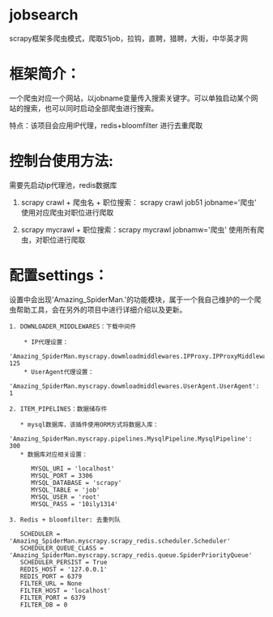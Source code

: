 # jobsearch
scrapy框架多爬虫模式，爬取51job，拉钩，直聘，猎聘，大街，中华英才网


# 框架简介：
一个爬虫对应一个网站，以jobname变量传入搜索关键字。可以单独启动某个网站的搜索，也可以同时启动全部爬虫进行搜索。

特点：该项目会应用IP代理，redis+bloomfilter 进行去重爬取

# 控制台使用方法:
需要先启动ip代理池，redis数据库

1. scrapy crawl + 爬虫名 + 职位搜索： scrapy crawl job51 jobname='爬虫'
   使用对应爬虫对职位进行爬取

2. scrapy mycrawl + 职位搜索：scrapy mycrawl jobnamw='爬虫'
   使用所有爬虫，对职位进行爬取
   

# 配置settings：
设置中会出现'Amazing_SpiderMan.'的功能模块，属于一个我自己维护的一个爬虫帮助工具，会在另外的项目中进行详细介绍以及更新。
```
1. DOWNLOADER_MIDDLEWARES：下载中间件
    
    * IP代理设置：
      'Amazing_SpiderMan.myscrapy.dowmloadmiddlewares.IPProxy.IPProxyMiddleware': 125
    * UserAgent代理设置：
      'Amazing_SpiderMan.myscrapy.dowmloadmiddlewares.UserAgent.UserAgent': 1

2. ITEM_PIPELINES：数据储存件

   * mysql数据库，该插件使用ORM方式将数据入库：
      'Amazing_SpiderMan.myscrapy.pipelines.MysqlPipeline.MysqlPipeline': 300
   * 数据库对应相关设置：

      MYSQL_URI = 'localhost'
      MYSQL_PORT = 3306
      MYSQL_DATABASE = 'scrapy'
      MYSQL_TABLE = 'job'
      MYSQL_USER = 'root'
      MYSQL_PASS = '10ily1314'
      
3. Redis + bloomfilter: 去重列队

   SCHEDULER = 'Amazing_SpiderMan.myscrapy.scrapy_redis.scheduler.Scheduler'
   SCHEDULER_QUEUE_CLASS = 'Amazing_SpiderMan.myscrapy.scrapy_redis.queue.SpiderPriorityQueue'
   SCHEDULER_PERSIST = True
   REDIS_HOST = '127.0.0.1'
   REDIS_PORT = 6379
   FILTER_URL = None
   FILTER_HOST = 'localhost'
   FILTER_PORT = 6379
   FILTER_DB = 0
```
